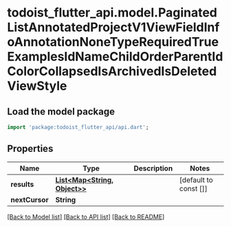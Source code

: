 # todoist_flutter_api.model.PaginatedListAnnotatedProjectV1ViewFieldInfoAnnotationNoneTypeRequiredTrueExamplesIdNameChildOrderParentIdColorCollapsedIsArchivedIsDeletedViewStyle

## Load the model package
```dart
import 'package:todoist_flutter_api/api.dart';
```

## Properties
Name | Type | Description | Notes
------------ | ------------- | ------------- | -------------
**results** | [**List<Map<String, Object>>**](Map.md) |  | [default to const []]
**nextCursor** | **String** |  | 

[[Back to Model list]](../README.md#documentation-for-models) [[Back to API list]](../README.md#documentation-for-api-endpoints) [[Back to README]](../README.md)


